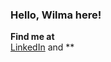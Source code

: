 ### **Hello, Wilma here!**

**Find me at**<br/>
[LinkedIn](https://www.linkedin.com/in/wilma-gozun-b44952359) and **
<!--
**WilmaGoz/WilmaGoz** is a ✨ _special_ ✨ repository because its `README.md` (this file) appears on your GitHub profile.

Here are some ideas to get you started:

- 🔭 I’m currently working on ...
- 🌱 I’m currently learning ...
- 👯 I’m looking to collaborate on ...
- 🤔 I’m looking for help with ...
- 💬 Ask me about ...
- 📫 How to reach me: ...
- 😄 Pronouns: ...
- ⚡ Fun fact: ...
-->
